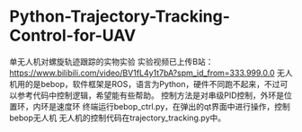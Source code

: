 # Python-Trajectory-Tracking-Control-for-UAV
单无人机对螺旋轨迹跟踪的实物实验  实验视频已上传B站：https://www.bilibili.com/video/BV1fL4y1t7bA?spm_id_from=333.999.0.0  无人机用的是bebop，软件框架是ROS，语言为Python，硬件不同跑不起来，不过可以参考代码中控制逻辑，希望能有些帮助。  控制方法是对串级PID控制，外环是位置环，内环是速度环  终端运行bebop_ctrl.py，在弹出的qt界面中进行操作，控制bebop无人机  无人机的控制代码在trajectory_tracking.py中。
